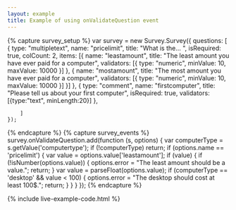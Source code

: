 ```yaml
---
layout: example
title: Example of using onValidateQuestion event
---
```

{% capture survey_setup %}
var survey = new Survey.Survey({
        questions: [
            { type: "multipletext", name: "pricelimit", title: "What is the... ", isRequired: true, colCount: 2,
            items: [{ name: "leastamount", title: "The least amount you have ever paid for a computer",
                validators: [{ type: "numeric", minValue: 10, maxValue: 10000 }]
            },
                {  name: "mostamount", title: "The most amount you have ever paid for a computer",
                validators: [{ type: "numeric", minValue: 10, maxValue: 10000 }]
                }]
            },
            {
                type: "comment", name: "firstcomputer", title: "Please tell us about your first computer", isRequired: true,
                validators: [{type:"text", minLength:20}]
            },

        ]
    });
{% endcapture %}
{% capture survey_events %}
survey.onValidateQuestion.add(function (s, options) {
    var computerType = s.getValue('computertype');
    if (!computerType) return;
    if (options.name == 'pricelimit') {
        var value = options.value['leastamount'];
        if (value) {
            if (!isNumber(options.value)) {
                options.error = "The least amount should be a value.";
                return;
            }
            var value = parseFloat(options.value);
            if (computerType == 'desktop' && value < 100) {
                options.error = "The desktop should cost at least 100$.";
                return;
            }
        }
    }
});
{% endcapture %}

{% include live-example-code.html %}
